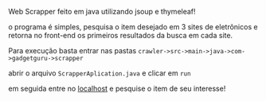 


Web Scrapper feito em java utilizando jsoup e thymeleaf!

o programa é simples, pesquisa o item desejado em 3 sites de eletrônicos e retorna no front-end os primeiros resultados da busca em cada site.

Para execução basta entrar nas pastas `crawler->src->main->java->com->gadgetguru->scrapper`

abrir o arquivo `ScrapperAplication.java` e clicar em  `run` 

em seguida entre no [localhost](http://localhost:8080) e pesquise o item de seu interesse!
 
